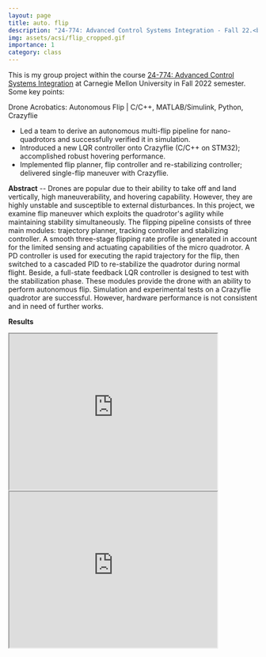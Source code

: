 ```yaml
---
layout: page
title: auto. flip
description: "24-774: Advanced Control Systems Integration - Fall 22.<br> Drone Acrobatics: Autonomous Flip"
img: assets/acsi/flip_cropped.gif
importance: 1
category: class
---
```

This is my group project within the course [24-774: Advanced Control Systems Integration](/assets/acsi/24-774%20Syllabus%20Fall%202022.pdf) at Carnegie Mellon University in Fall 2022 semester. Some key points:

Drone Acrobatics: Autonomous Flip | C/C++, MATLAB/Simulink, Python, Crazyflie	
- Led a team to derive an autonomous multi-flip pipeline for nano-quadrotors and successfully verified it in simulation.
- Introduced a new LQR controller onto Crazyflie (C/C++ on STM32); accomplished robust hovering performance.
- Implemented flip planner, flip controller and re-stabilizing controller; delivered single-flip maneuver with Crazyflie.

**Abstract** -- Drones are popular due to their ability to take off and land vertically, high maneuverability, and hovering capability. However, they are highly unstable and susceptible to external disturbances. In this project, we examine flip maneuver which exploits the quadrotor's agility while maintaining stability simultaneously. The flipping pipeline consists of three main modules: trajectory planner, tracking controller and stabilizing controller. A smooth three-stage flipping rate profile is generated in account for the limited sensing and actuating capabilities of the micro quadrotor. A PD controller is used for executing the rapid trajectory for the flip, then switched to a cascaded PID to re-stabilize the quadrotor during normal flight. Beside, a full-state feedback LQR controller is designed to test with the stabilization phase. These modules provide the drone with an ability to perform autonomous flip. Simulation and experimental tests on a Crazyflie quadrotor are successful. However, hardware performance is not consistent and in need of further works.

**Results**
<div class="row justify-content-sm-center">
    <div class="col-sm-6 mt-3 mt-md-0">
        <iframe width="420" height="315"
            src="https://www.youtube.com/embed/81XYgRthhc0">
        </iframe>
        <iframe width="420" height="315"
            src="https://www.youtube.com/embed/y1OanjJ8mtQ">
        </iframe>
    </div>
</div>
